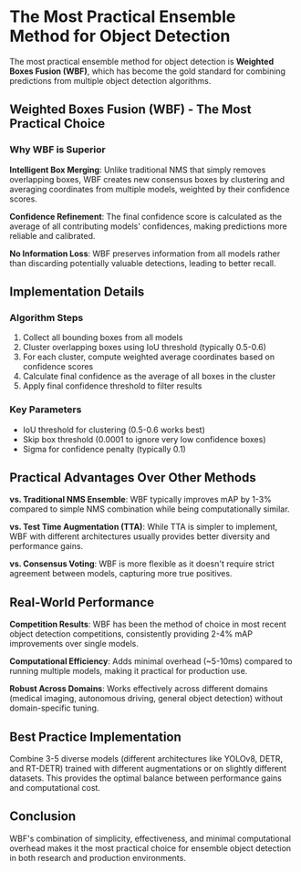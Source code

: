 # The Most Practical Ensemble Method for Object Detection

The most practical ensemble method for object detection is **Weighted Boxes Fusion (WBF)**, which has become the gold standard for combining predictions from multiple object detection algorithms.

## Weighted Boxes Fusion (WBF) - The Most Practical Choice

### Why WBF is Superior

**Intelligent Box Merging**: Unlike traditional NMS that simply removes overlapping boxes, WBF creates new consensus boxes by clustering and averaging coordinates from multiple models, weighted by their confidence scores.

**Confidence Refinement**: The final confidence score is calculated as the average of all contributing models' confidences, making predictions more reliable and calibrated.

**No Information Loss**: WBF preserves information from all models rather than discarding potentially valuable detections, leading to better recall.

## Implementation Details

### Algorithm Steps
1. Collect all bounding boxes from all models
2. Cluster overlapping boxes using IoU threshold (typically 0.5-0.6)
3. For each cluster, compute weighted average coordinates based on confidence scores
4. Calculate final confidence as the average of all boxes in the cluster
5. Apply final confidence threshold to filter results

### Key Parameters
- IoU threshold for clustering (0.5-0.6 works best)
- Skip box threshold (0.0001 to ignore very low confidence boxes)
- Sigma for confidence penalty (typically 0.1)

## Practical Advantages Over Other Methods

**vs. Traditional NMS Ensemble**: WBF typically improves mAP by 1-3% compared to simple NMS combination while being computationally similar.

**vs. Test Time Augmentation (TTA)**: While TTA is simpler to implement, WBF with different architectures usually provides better diversity and performance gains.

**vs. Consensus Voting**: WBF is more flexible as it doesn't require strict agreement between models, capturing more true positives.

## Real-World Performance

**Competition Results**: WBF has been the method of choice in most recent object detection competitions, consistently providing 2-4% mAP improvements over single models.

**Computational Efficiency**: Adds minimal overhead (~5-10ms) compared to running multiple models, making it practical for production use.

**Robust Across Domains**: Works effectively across different domains (medical imaging, autonomous driving, general object detection) without domain-specific tuning.

## Best Practice Implementation

Combine 3-5 diverse models (different architectures like YOLOv8, DETR, and RT-DETR) trained with different augmentations or on slightly different datasets. This provides the optimal balance between performance gains and computational cost.

## Conclusion

WBF's combination of simplicity, effectiveness, and minimal computational overhead makes it the most practical choice for ensemble object detection in both research and production environments.
